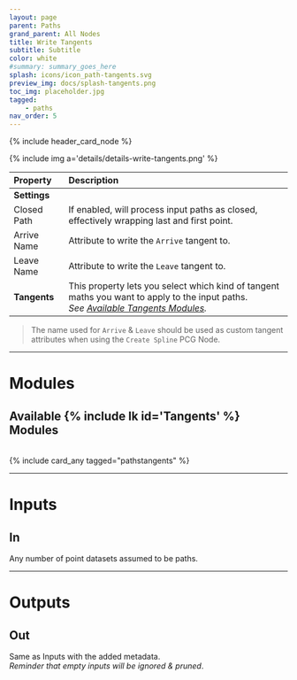 ```yaml
---
layout: page
parent: Paths
grand_parent: All Nodes
title: Write Tangents
subtitle: Subtitle
color: white
#summary: summary_goes_here
splash: icons/icon_path-tangents.svg
preview_img: docs/splash-tangents.png
toc_img: placeholder.jpg
tagged: 
    - paths
nav_order: 5
---
```


{% include header_card_node %}

{% include img a='details/details-write-tangents.png' %} 

| Property       | Description          |
|:-------------|:------------------|
|**Settings**||
| Closed Path           | If enabled, will process input paths as closed, effectively wrapping last and first point.  |
| Arrive Name           | Attribute to write the `Arrive` tangent to.  |
| Leave Name           | Attribute to write the `Leave` tangent to.  |
| **Tangents**           | This property lets you select which kind of tangent maths you want to apply to the input paths.<br>*See [Available Tangents Modules](#available-tangents-modules).*|

> The name used for `Arrive` & `Leave` should be used as custom tangent attributes when using the `Create Spline` PCG Node.

---
# Modules

## Available {% include lk id='Tangents' %} Modules
<br>
{% include card_any tagged="pathstangents" %}

---
# Inputs
## In
Any number of point datasets assumed to be paths.

---
# Outputs
## Out
Same as Inputs with the added metadata.  
*Reminder that empty inputs will be ignored & pruned*.